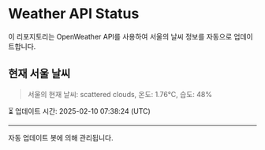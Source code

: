 
# Weather API Status

이 리포지토리는 OpenWeather API를 사용하여 서울의 날씨 정보를 자동으로 업데이트합니다.

## 현재 서울 날씨
> 서울의 현재 날씨: scattered clouds, 온도: 1.76°C, 습도: 48%

⏳ 업데이트 시간: 2025-02-10 07:38:24 (UTC)

---
자동 업데이트 봇에 의해 관리됩니다.
